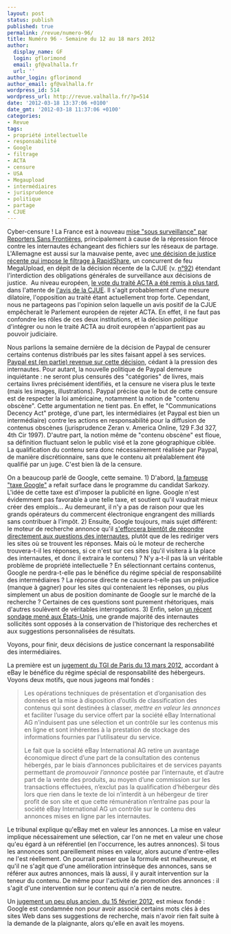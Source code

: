 ```yaml
---
layout: post
status: publish
published: true
permalink: /revue/numero-96/
title: Numéro 96 - Semaine du 12 au 18 mars 2012
author:
  display_name: GF
  login: gflorimond
  email: gf@valhalla.fr
  url: ''
author_login: gflorimond
author_email: gf@valhalla.fr
wordpress_id: 514
wordpress_url: http://revue.valhalla.fr/?p=514
date: '2012-03-18 13:37:06 +0100'
date_gmt: '2012-03-18 11:37:06 +0100'
categories:
- Revue
tags:
- propriété intellectuelle
- responsabilité
- Google
- filtrage
- ACTA
- censure
- USA
- Megaupload
- intermédiaires
- jurisprudence
- politique
- partage
- CJUE
---
```

Cyber-censure ! La France est à nouveau <a href="http://www.numerama.com/magazine/21987-cyber-censure-la-france-sous-surveillance.html">mise "sous surveillance" par Reporters Sans Frontières</a>, principalement à cause de la répression féroce contre les internautes échangeant des fichiers sur les réseaux de partage. L'Allemagne est aussi sur la mauvaise pente, avec <a href="http://www.numerama.com/magazine/22037-rapidshare-condamne-a-filtrer-les-fichiers-uploades.html">une décision de justice récente qui impose le filtrage à RapidShare</a>, un concurrent de feu MegaUpload, en dépit de la décision récente de la CJUE (v. <a title="Numéro 92 – Semaine du 13 au 19 février 2012" href="http://revue.valhalla.fr/numeros/92/">n°92</a>) étendant l'interdiction des obligations générales de surveillance aux décisions de justice.  Au niveau européen, <a href="http://www.numerama.com/magazine/22000-acta-le-vote-reporte-pour-eviter-un-rejet-immediat.html">le vote du traité ACTA a été remis à plus tard</a>, dans l'attente de <a href="http://www.numerama.com/magazine/22045-acta-la-commission-confirme-la-saisine-de-la-cjue.html">l'avis de la CJUE</a>. Il s'agit probablement d'une mesure dilatoire, l'opposition au traité étant actuellement trop forte. Cependant, nous ne partageons pas l'opinion selon laquelle un avis positif de la CJUE empêcherait le Parlement européen de rejeter ACTA. En effet, il ne faut pas confondre les rôles de ces deux institutions, et la décision <em>politique</em> d'intégrer ou non le traité ACTA au droit européen n'appartient pas au pouvoir judiciaire.

<p>Nous parlions la semaine dernière de la décision de Paypal de censurer certains contenus distribués par les sites faisant appel à ses services. <a href="http://www.numerama.com/magazine/22009-paypal-renonce-a-sa-censure-des-livres-electroniques-pour-l-essentiel.html">Paypal est (en partie) revenue sur cette décision</a>, cédant à la pression des internautes. Pour autant, la nouvelle politique de Paypal demeure inquiétante : ne seront plus censurés des "catégories" de livres, mais certains livres précisément identifiés, et la censure ne visera plus le texte (mais les images, illustrations). Paypal précise que le but de cette censure est de respecter la loi américaine, notamment la notion de "contenu obscène". Cette argumentation ne tient pas. En effet, le "Communications Decency Act" protège, d'une part, les intermédiaires (et Paypal est bien un intermédiaire) contre les actions en responsabilité pour la diffusion de contenus obscènes (jurisprudence Zeran v. America Online, 129 F.3d 327, 4th Cir 1997). D'autre part, la notion même de "contenu obscène" est floue, sa définition fluctuant selon le public visé et la zone géographique ciblée. La qualification du contenu sera donc nécessairement réalisée par Paypal, de manière discrétionnaire, sans que le contenu ait préalablement été qualifié par un juge. C'est bien là de la censure.</p>
<p>On a beaucoup parlé de Google, cette semaine. 1) D'abord, <a href="http://www.numerama.com/magazine/22023-google-agace-par-la-taxe-annoncee-par-nicolas-sarkozy.html">la fameuse "taxe Google"</a> a refait surface dans le programme du candidat Sarkozy. L'idée de cette taxe est d'imposer la publicité en ligne. Google n'est évidemment pas favorable à une telle taxe, et soutient qu'il vaudrait mieux créer des emplois... Au demeurant, il n'y a pas de raison pour que les grands opérateurs du commercent électronique engrangent des milliards sans contribuer à l'impôt. 2) Ensuite, Google toujours, mais sujet différent: le moteur de recherche annonce qu'il <a href="http://www.numerama.com/magazine/22022-google-ne-dira-plus-ou-se-trouvent-les-reponses-il-repondra.html">s'efforcera bientôt de répondre directement aux questions des internautes</a>, plutôt que de les rediriger vers les sites où se trouvent les réponses. Mais où le moteur de recherche trouvera-t-il les réponses, si ce n'est sur ces sites (qu'il visitera à la place des internautes, et donc il extraira le contenu) ? N'y a-t-il pas là un véritable problème de propriété intellectuelle ? En sélectionnant certains contenus, Google ne perdra-t-elle pas le bénéfice du régime spécial de responsabilité des intermédiaires ? La réponse directe ne causera-t-elle pas un préjudice (manque à gagner) pour les sites qui contenaient les réponses, ou plus simplement un abus de position dominante de Google sur le marché de la recherche ? Certaines de ces questions sont purement rhétoriques, mais d'autres soulèvent de véritables interrogations. 3) Enfin, selon <a href="http://www.numerama.com/magazine/21988-le-paradoxe-google-entre-crainte-et-popularite.html">un récent sondage mené aux États-Unis</a>, une grande majorité des internautes sollicités sont opposés à la conservation de l'historique des recherches et aux suggestions personnalisées de résultats.</p>
<p>Voyons, pour finir, deux décisions de justice concernant la responsabilité des intermédiaires.</p>
<p>La première est un <a href="http://www.legalis.net/spip.php?page=jurisprudence-decision&amp;id_article=3356">jugement du TGI de Paris du 13 mars 2012</a>, accordant à eBay le bénéfice du régime spécial de responsabilité des hébergeurs. Voyons deux motifs, que nous jugeons mal fondés :</p>
<blockquote><p>Les opérations techniques de présentation et d’organisation des données et la mise à disposition d’outils de classification des contenus qui sont destinées à classer, <em>mettre en valeur les annonces</em> et faciliter l’usage du service offert par la société eBay International AG n’induisent pas une sélection et un contrôle sur les contenus mis en ligne et sont inhérentes à la prestation de stockage des informations fournies par l’utilisateur du service.</p>
<p>Le fait que la société eBay International AG retire un avantage économique direct d’une part de la consultation des contenus hébergés, par le biais d’annonces publicitaires et de services payants permettant de <em>promouvoir l’annonce</em> postée par l’internaute, et d’autre part de la vente des produits, au moyen d’une commission sur les transactions effectuées, n’exclut pas la qualification d’hébergeur dès lors que rien dans le texte de loi n’interdit à un hébergeur de tirer profit de son site et que cette rémunération n’entraîne pas pour la société eBay International AG un contrôle sur le contenu des annonces mises en ligne par les internautes.</p></blockquote>
<p>Le tribunal explique qu'eBay met en valeur les annonces. La mise en valeur implique nécessairement une sélection, car l'on ne met en valeur une chose qu'eu égard à un référentiel (en l'occurrence, les autres annonces). Si tous les annonces sont pareillement mises en valeur, alors aucune d'entre-elles ne l'est réellement. On pourrait penser que la formule est malheureuse, et qu'il ne s'agit que d'une amélioration intrinsèque des annonces, sans se référer aux autres annonces, mais là aussi, il y aurait intervention sur la teneur du contenu. De même pour l'activité de promotion des annonces : il s'agit d'une intervention sur le contenu qui n'a rien de neutre.</p>
<p>Un <a href="http://www.legalis.net/spip.php?page=jurisprudence-decision&amp;id_article=3357">jugement un peu plus ancien, du 15 février 2012</a>, est mieux fondé : Google est condamnée non pour avoir associé certains mots clés à des sites Web dans ses suggestions de recherche, mais n'avoir rien fait suite à la demande de la plaignante, alors qu'elle en avait les moyens.</p>
<p>&nbsp;</p>
